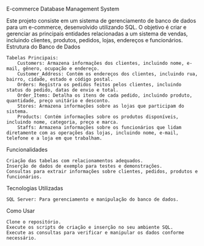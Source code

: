 E-commerce Database Management System

Este projeto consiste em um sistema de gerenciamento de banco de dados para um e-commerce, desenvolvido utilizando SQL. O objetivo é criar e gerenciar as principais entidades relacionadas a um sistema de vendas, incluindo clientes, produtos, pedidos, lojas, endereços e funcionários.
Estrutura do Banco de Dados

    Tabelas Principais:
        Customers: Armazena informações dos clientes, incluindo nome, e-mail, gênero, ocupação e endereço.
        Customer_Address: Contém os endereços dos clientes, incluindo rua, bairro, cidade, estado e código postal.
        Orders: Registra os pedidos feitos pelos clientes, incluindo status do pedido, datas de envio e total.
        Order_Items: Detalha os itens de cada pedido, incluindo produto, quantidade, preço unitário e desconto.
        Stores: Armazena informações sobre as lojas que participam do sistema.
        Products: Contém informações sobre os produtos disponíveis, incluindo nome, categoria, preço e marca.
        Staffs: Armazena informações sobre os funcionários que lidam diretamente com as operações das lojas, incluindo nome, e-mail, telefone e a loja em que trabalham.

Funcionalidades

    Criação das tabelas com relacionamentos adequados.
    Inserção de dados de exemplo para testes e demonstrações.
    Consultas para extrair informações sobre clientes, pedidos, produtos e funcionários.

Tecnologias Utilizadas

    SQL Server: Para gerenciamento e manipulação do banco de dados.

Como Usar

    Clone o repositório.
    Execute os scripts de criação e inserção no seu ambiente SQL.
    Execute as consultas para verificar e manipular os dados conforme necessário.
